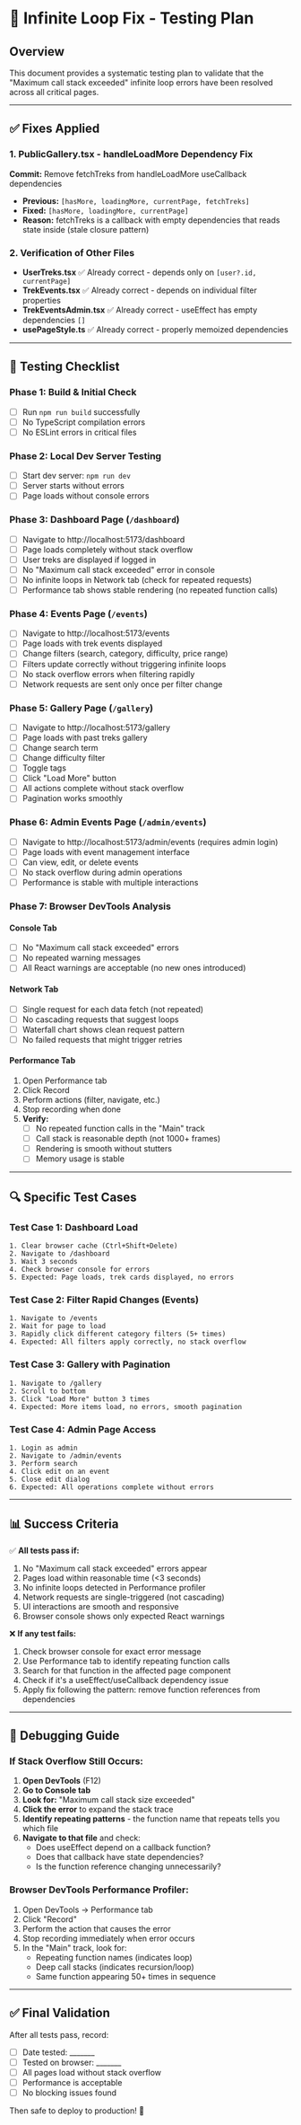 # 🧪 Infinite Loop Fix - Testing Plan

## Overview
This document provides a systematic testing plan to validate that the "Maximum call stack exceeded" infinite loop errors have been resolved across all critical pages.

---

## ✅ Fixes Applied

### 1. PublicGallery.tsx - handleLoadMore Dependency Fix
**Commit:** Remove fetchTreks from handleLoadMore useCallback dependencies
- **Previous:** `[hasMore, loadingMore, currentPage, fetchTreks]`
- **Fixed:** `[hasMore, loadingMore, currentPage]`
- **Reason:** fetchTreks is a callback with empty dependencies that reads state inside (stale closure pattern)

### 2. Verification of Other Files
- **UserTreks.tsx** ✅ Already correct - depends only on `[user?.id, currentPage]`
- **TrekEvents.tsx** ✅ Already correct - depends on individual filter properties
- **TrekEventsAdmin.tsx** ✅ Already correct - useEffect has empty dependencies `[]`
- **usePageStyle.ts** ✅ Already correct - properly memoized dependencies

---

## 🧪 Testing Checklist

### Phase 1: Build & Initial Check
- [ ] Run `npm run build` successfully
- [ ] No TypeScript compilation errors
- [ ] No ESLint errors in critical files

### Phase 2: Local Dev Server Testing
- [ ] Start dev server: `npm run dev`
- [ ] Server starts without errors
- [ ] Page loads without console errors

### Phase 3: Dashboard Page (`/dashboard`)
- [ ] Navigate to http://localhost:5173/dashboard
- [ ] Page loads completely without stack overflow
- [ ] User treks are displayed if logged in
- [ ] No "Maximum call stack exceeded" error in console
- [ ] No infinite loops in Network tab (check for repeated requests)
- [ ] Performance tab shows stable rendering (no repeated function calls)

### Phase 4: Events Page (`/events`)
- [ ] Navigate to http://localhost:5173/events
- [ ] Page loads with trek events displayed
- [ ] Change filters (search, category, difficulty, price range)
- [ ] Filters update correctly without triggering infinite loops
- [ ] No stack overflow errors when filtering rapidly
- [ ] Network requests are sent only once per filter change

### Phase 5: Gallery Page (`/gallery`)
- [ ] Navigate to http://localhost:5173/gallery
- [ ] Page loads with past treks gallery
- [ ] Change search term
- [ ] Change difficulty filter
- [ ] Toggle tags
- [ ] Click "Load More" button
- [ ] All actions complete without stack overflow
- [ ] Pagination works smoothly

### Phase 6: Admin Events Page (`/admin/events`)
- [ ] Navigate to http://localhost:5173/admin/events (requires admin login)
- [ ] Page loads with event management interface
- [ ] Can view, edit, or delete events
- [ ] No stack overflow during admin operations
- [ ] Performance is stable with multiple interactions

### Phase 7: Browser DevTools Analysis

#### Console Tab
- [ ] No "Maximum call stack exceeded" errors
- [ ] No repeated warning messages
- [ ] All React warnings are acceptable (no new ones introduced)

#### Network Tab
- [ ] Single request for each data fetch (not repeated)
- [ ] No cascading requests that suggest loops
- [ ] Waterfall chart shows clean request pattern
- [ ] No failed requests that might trigger retries

#### Performance Tab
1. Open Performance tab
2. Click Record
3. Perform actions (filter, navigate, etc.)
4. Stop recording when done
5. **Verify:**
   - [ ] No repeated function calls in the "Main" track
   - [ ] Call stack is reasonable depth (not 1000+ frames)
   - [ ] Rendering is smooth without stutters
   - [ ] Memory usage is stable

---

## 🔍 Specific Test Cases

### Test Case 1: Dashboard Load
```
1. Clear browser cache (Ctrl+Shift+Delete)
2. Navigate to /dashboard
3. Wait 3 seconds
4. Check browser console for errors
5. Expected: Page loads, trek cards displayed, no errors
```

### Test Case 2: Filter Rapid Changes (Events)
```
1. Navigate to /events
2. Wait for page to load
3. Rapidly click different category filters (5+ times)
4. Expected: All filters apply correctly, no stack overflow
```

### Test Case 3: Gallery with Pagination
```
1. Navigate to /gallery
2. Scroll to bottom
3. Click "Load More" button 3 times
4. Expected: More items load, no errors, smooth pagination
```

### Test Case 4: Admin Page Access
```
1. Login as admin
2. Navigate to /admin/events
3. Perform search
4. Click edit on an event
5. Close edit dialog
6. Expected: All operations complete without errors
```

---

## 📊 Success Criteria

✅ **All tests pass if:**
1. No "Maximum call stack exceeded" errors appear
2. Pages load within reasonable time (<3 seconds)
3. No infinite loops detected in Performance profiler
4. Network requests are single-triggered (not cascading)
5. UI interactions are smooth and responsive
6. Browser console shows only expected React warnings

❌ **If any test fails:**
1. Check browser console for exact error message
2. Use Performance tab to identify repeating function calls
3. Search for that function in the affected page component
4. Check if it's a useEffect/useCallback dependency issue
5. Apply fix following the pattern: remove function references from dependencies

---

## 🐛 Debugging Guide

### If Stack Overflow Still Occurs:

1. **Open DevTools** (F12)
2. **Go to Console tab**
3. **Look for:** "Maximum call stack size exceeded"
4. **Click the error** to expand the stack trace
5. **Identify repeating patterns** - the function name that repeats tells you which file
6. **Navigate to that file** and check:
   - Does useEffect depend on a callback function?
   - Does that callback have state dependencies?
   - Is the function reference changing unnecessarily?

### Browser DevTools Performance Profiler:

1. Open DevTools → Performance tab
2. Click "Record"
3. Perform the action that causes the error
4. Stop recording immediately when error occurs
5. In the "Main" track, look for:
   - Repeating function names (indicates loop)
   - Deep call stacks (indicates recursion/loop)
   - Same function appearing 50+ times in sequence

---

## ✅ Final Validation

After all tests pass, record:
- [ ] Date tested: _______
- [ ] Tested on browser: _______
- [ ] All pages load without stack overflow
- [ ] Performance is acceptable
- [ ] No blocking issues found

Then safe to deploy to production! 🚀
